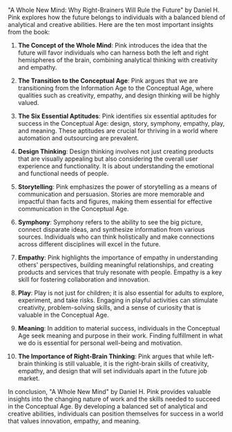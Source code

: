 "A Whole New Mind: Why Right-Brainers Will Rule the Future" by Daniel H. Pink explores how the future belongs to individuals with a balanced blend of analytical and creative abilities. Here are the ten most important insights from the book:

1. **The Concept of the Whole Mind**: Pink introduces the idea that the future will favor individuals who can harness both the left and right hemispheres of the brain, combining analytical thinking with creativity and empathy.

2. **The Transition to the Conceptual Age**: Pink argues that we are transitioning from the Information Age to the Conceptual Age, where qualities such as creativity, empathy, and design thinking will be highly valued.

3. **The Six Essential Aptitudes**: Pink identifies six essential aptitudes for success in the Conceptual Age: design, story, symphony, empathy, play, and meaning. These aptitudes are crucial for thriving in a world where automation and outsourcing are prevalent.

4. **Design Thinking**: Design thinking involves not just creating products that are visually appealing but also considering the overall user experience and functionality. It is about understanding the emotional and functional needs of people.

5. **Storytelling**: Pink emphasizes the power of storytelling as a means of communication and persuasion. Stories are more memorable and impactful than facts and figures, making them essential for effective communication in the Conceptual Age.

6. **Symphony**: Symphony refers to the ability to see the big picture, connect disparate ideas, and synthesize information from various sources. Individuals who can think holistically and make connections across different disciplines will excel in the future.

7. **Empathy**: Pink highlights the importance of empathy in understanding others' perspectives, building meaningful relationships, and creating products and services that truly resonate with people. Empathy is a key skill for fostering collaboration and innovation.

8. **Play**: Play is not just for children; it is also essential for adults to explore, experiment, and take risks. Engaging in playful activities can stimulate creativity, problem-solving skills, and a sense of curiosity that is valuable in the Conceptual Age.

9. **Meaning**: In addition to material success, individuals in the Conceptual Age seek meaning and purpose in their work. Finding fulfillment in what we do is essential for personal well-being and motivation.

10. **The Importance of Right-Brain Thinking**: Pink argues that while left-brain thinking is still valuable, it is the right-brain skills of creativity, empathy, and design that will set individuals apart in the future job market.

In conclusion, "A Whole New Mind" by Daniel H. Pink provides valuable insights into the changing nature of work and the skills needed to succeed in the Conceptual Age. By developing a balanced set of analytical and creative abilities, individuals can position themselves for success in a world that values innovation, empathy, and meaning.